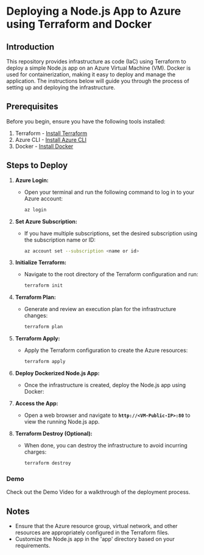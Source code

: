 # **Deploying a Node.js App to Azure using Terraform and Docker**

## **Introduction**

This repository provides infrastructure as code (IaC) using Terraform to deploy a simple Node.js app on an Azure Virtual Machine (VM). Docker is used for containerization, making it easy to deploy and manage the application. The instructions below will guide you through the process of setting up and deploying the infrastructure.

## **Prerequisites**

Before you begin, ensure you have the following tools installed:

1. Terraform - [Install Terraform](https://developer.hashicorp.com/terraform/install)
2. Azure CLI - [Install Azure CLI](https://learn.microsoft.com/en-us/cli/azure/install-azure-cli)
3. Docker - [Install Docker](https://docs.docker.com/engine/install/)

## **Steps to Deploy**

1. **Azure Login:**
    - Open your terminal and run the following command to log in to your Azure account:
        
        ```bash
        az login
        ```
        
2. **Set Azure Subscription:**
    - If you have multiple subscriptions, set the desired subscription using the subscription name or ID:
        
        ```bash
        az account set --subscription <name or id>
        ```
        
3. **Initialize Terraform:**
    - Navigate to the root directory of the Terraform configuration and run:
        
        ```bash
        terraform init
        ```
        
4. **Terraform Plan:**
    - Generate and review an execution plan for the infrastructure changes:
        
        ```bash
        terraform plan
        ```
        
5. **Terraform Apply:**
    - Apply the Terraform configuration to create the Azure resources:
        
        ```bash
        terraform apply
        ```
        
6. **Deploy Dockerized Node.js App:**
    - Once the infrastructure is created, deploy the Node.js app using Docker:
7. **Access the App:**
    - Open a web browser and navigate to **`http://<VM-Public-IP>:80`** to view the running Node.js app.
8. **Terraform Destroy (Optional):**
    - When done, you can destroy the infrastructure to avoid incurring charges:
        
        ```bash
        terraform destroy
        ```
        

### **Demo**

Check out the Demo Video for a walkthrough of the deployment process.

## **Notes**

- Ensure that the Azure resource group, virtual network, and other resources are appropriately configured in the Terraform files.
- Customize the Node.js app in the 'app' directory based on your requirements.
